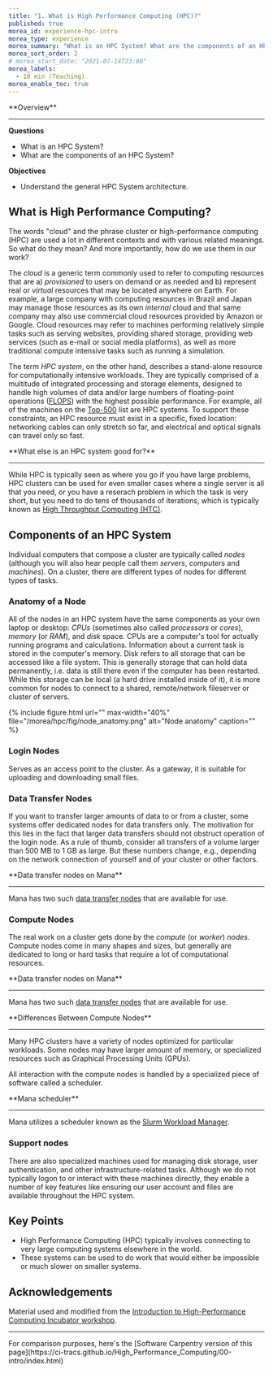 ```yaml
---
title: "1. What is High Performance Computing (HPC)?"
published: true
morea_id: experience-hpc-intro
morea_type: experience
morea_summary: "What is an HPC System? What are the components of an HPC system?"
morea_sort_order: 2
# morea_start_date: "2021-07-14T23:00"
morea_labels:
  - 10 min (Teaching)
morea_enable_toc: true
---
```


<div class="alert alert-success mt-3" role="alert" markdown="1">
<i class="fa-solid fa-globe fa-xl"></i> **Overview**
<hr/>

**Questions**
  * What is an HPC System?
  * What are the components of an HPC System?

**Objectives**
  * Understand the general HPC System architecture. 
</div>


## What is High Performance Computing?

The words "cloud" and the phrase cluster or high-performance computing (HPC)
are used a lot in different contexts and with various related meanings.
So what do they mean? And more importantly, how do we use them in our work?

The *cloud* is a generic term commonly used to refer to computing resources
that are a) *provisioned* to users on demand or as needed and b) represent real
or *virtual* resources that may be located anywhere on Earth. For example, a
large company with computing resources in Brazil and Japan may manage
those resources as its own *internal* cloud and that same company may also
use commercial cloud resources provided by Amazon or Google. Cloud
resources may refer to machines performing relatively simple tasks such as
serving websites, providing shared storage, providing web services (such as
e-mail or social media platforms), as well as more traditional compute
intensive tasks such as running a simulation.

The term *HPC system*, on the other hand, describes a stand-alone resource for
computationally intensive workloads. They are typically comprised of a
multitude of integrated processing and storage elements, designed to handle
high volumes of data and/or large numbers of floating-point operations
([FLOPS](https://en.wikipedia.org/wiki/FLOPS)) with the highest possible
performance. For example, all of the machines on the
[Top-500](https://www.top500.org) list are HPC systems. To support these
constraints, an HPC resource must exist in a specific, fixed location:
networking cables can only stretch so far, and electrical and optical signals
can travel only so fast.

<div class="alert alert-info" role="alert" markdown="1">
<i class="fa-solid fa-circle-info fa-xl"></i> **What else is an HPC system good for?**
<hr/>

While HPC is typically seen as where you go if you have large problems, HPC
clusters can be used for even smaller cases where a single server is all that you need,
or you have a reserach problem in which the task is very short, but you need to do tens
of thousands of iterations, which is typically known as
[High Throughput Computing (HTC)](https://en.wikipedia.org/wiki/High-throughput_computing).
</div>

## Components of an HPC System

Individual computers that compose a cluster are typically called *nodes*
(although you will also hear people call them *servers*, *computers* and
*machines*). On a cluster, there are different types of nodes for different
types of tasks.

### Anatomy of a Node

All of the nodes in an HPC system have the same components as your own laptop
or desktop: *CPUs* (sometimes also called *processors* or *cores*), *memory*
(or *RAM*), and *disk* space. CPUs are a computer's tool for actually running
programs and calculations. Information about a current task is stored in the
computer's memory. Disk refers to all storage that can be accessed like a file
system. This is generally storage that can hold data permanently, i.e. data is
still there even if the computer has been restarted. While this storage can be
local (a hard drive installed inside of it), it is more common for nodes to
connect to a shared, remote/network fileserver or cluster of servers.

{% include figure.html url="" max-width="40%" file="/morea/hpc/fig/node_anatomy.png" alt="Node anatomy" caption="" %}

### Login Nodes

Serves as an access point to the cluster. As a gateway,
it is suitable for uploading and downloading small files.

### Data Transfer Nodes

If you want to transfer larger amounts of data to or from a cluster, some
systems offer dedicated nodes for data transfers only. The motivation for
this lies in the fact that larger data transfers should not obstruct
operation of the login node. As a rule of thumb, consider all transfers of
a volume larger than 500 MB to 1 GB as large. But these numbers change,
e.g., depending on the network connection of yourself and of your cluster
or other factors.

<div class="alert alert-info" role="alert" markdown="1">
<i class="fa-solid fa-circle-info fa-xl"></i> **Data transfer nodes on Mana**
<hr/>

Mana has two such [data transfer nodes](https://www.hawaii.edu/bwiki/display/HPC/Data+transfer+Questions)
that are available for use.
</div>

### Compute Nodes

The real work on a cluster gets done by the *compute* (or *worker*) *nodes*.
Compute nodes come in many shapes and sizes, but generally are dedicated to long
or hard tasks that require a lot of computational resources.

<div class="alert alert-info" role="alert" markdown="1">
<i class="fa-solid fa-circle-info fa-xl"></i> **Data transfer nodes on Mana**
<hr/>

Mana has two such [data transfer nodes](https://www.hawaii.edu/bwiki/display/HPC/Data+transfer+Questions)
that are available for use.
</div>

<div class="alert alert-info" role="alert" markdown="1">
<i class="fa-solid fa-circle-info fa-xl"></i> **Differences Between Compute Nodes**
<hr/>

Many HPC clusters have a variety of nodes optimized for particular workloads.
Some nodes may have larger amount of memory, or specialized resources such as
Graphical Processing Units (GPUs).
</div>

All interaction with the compute nodes is handled by a specialized piece of
software called a scheduler.

<div class="alert alert-info" role="alert" markdown="1">
<i class="fa-solid fa-circle-info fa-xl"></i> **Mana scheduler**
<hr/>

Mana utilizes a scheduler known as the
[Slurm Workload Manager](https://slurm.schedmd.com/overview.html).
</div>

### Support nodes

There are also specialized machines used for managing disk storage, user
authentication, and other infrastructure-related tasks. Although we do not
typically logon to or interact with these machines directly, they enable a
number of key features like ensuring our user account and files are available
throughout the HPC system.

## Key Points

<div class="alert alert-success" role="alert" markdown="1">

* High Performance Computing (HPC) typically involves connecting to very large computing systems elsewhere in the world.
* These systems can be used to do work that would either be impossible or much slower on smaller systems.
</div>

## Acknowledgements

Material used and modified from the [Introduction to High-Performance Computing Incubator workshop](https://carpentries-incubator.github.io/hpc-intro/).

<hr/>
For comparison purposes, here's the [Software Carpentry version of this page](https://ci-tracs.github.io/High_Performance_Computing/00-intro/index.html)
